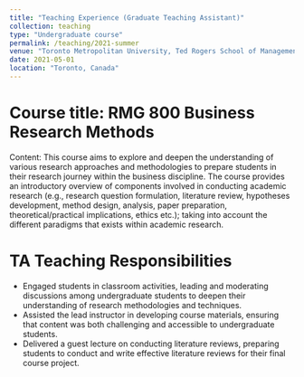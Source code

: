```yaml
---
title: "Teaching Experience (Graduate Teaching Assistant)"
collection: teaching
type: "Undergraduate course"
permalink: /teaching/2021-summer
venue: "Toronto Metropolitan University, Ted Rogers School of Management"
date: 2021-05-01
location: "Toronto, Canada"
---
```


Course title: RMG 800 Business Research Methods
======
Content: This course aims to explore and deepen the understanding of various research approaches and methodologies to prepare students in their research journey within the business discipline. The course provides an introductory overview of components involved in conducting academic research (e.g., research question formulation, literature review, hypotheses development, method design, analysis, paper preparation, theoretical/practical implications, ethics etc.); taking into account the different paradigms that exists within academic research.

TA Teaching Responsibilities
======
* Engaged students in classroom activities, leading and moderating discussions among undergraduate students to deepen their understanding of research methodologies and techniques.
* Assisted the lead instructor in developing course materials, ensuring that content was both challenging and accessible to undergraduate students.
* Delivered a guest lecture on conducting literature reviews, preparing students to conduct and write effective literature reviews for their final course project.
